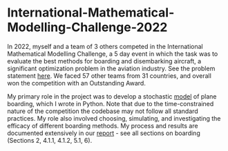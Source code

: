 # International-Mathematical-Modelling-Challenge-2022

In 2022, myself and a team of 3 others competed in the International Mathematical Modelling Challenge, a 5 day event in which the task was to evaluate the best methods for boarding and disembarking aircraft, a significant optimization problem in the aviation industry. See the problem statement [here](Problem-Sheet.pdf). We faced 57 other teams from 31 countries, and overall won the competition with an Outstanding Award.

My primary role in the project was to develop a stochastic [model](board.py) of plane boarding, which I wrote in Python. Note that due to the time-constrained nature of the competition the codebase may not follow all standard practices. My role also involved choosing, simulating, and investigating the efficacy of different boarding methods. My process and results are documented extensively in our [report](IMMC-Report.pdf) - see all sections on boarding (Sections 2, 4.1.1, 4.1.2, 5.1, 6).
